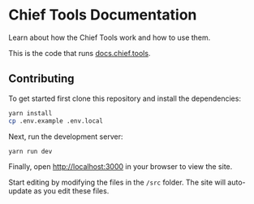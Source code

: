 # Chief Tools Documentation

Learn about how the Chief Tools work and how to use them.

This is the code that runs [docs.chief.tools](https://docs.chief.tools).

## Contributing

To get started first clone this repository and install the dependencies:

```bash
yarn install
cp .env.example .env.local
```

Next, run the development server:

```bash
yarn run dev
```

Finally, open [http://localhost:3000](http://localhost:3000) in your browser to view the site.

Start editing by modifying the files in the `/src` folder. The site will auto-update as you edit these files.
